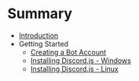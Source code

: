 # Summary

* [Introduction](README.md)
* Getting Started
    * [Creating a Bot Account](getting-started/creating-a-bot-account.md)
    * [Installing Discord.js - Windows](getting-started/installing-discordjs-windows.md)
    * [Installing Discord.js - Linux](getting-started/installing-discordjs-linux.md)